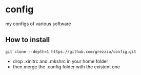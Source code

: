 # config
my configs of various software
## How to install
`git clone --depth=1 https://github.com/grezzzo/config.git`

- drop .xinitrc and .mkshrc in your home folder
- then merge the .config folder with the existent one
